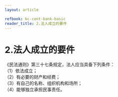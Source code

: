 ```yaml
---
layout: article

refbook: kc-cont-bank-basic
reader_title: 2.法人成立的要件
---
```


# 2.法人成立的要件

《民法通则》第三十七条规定，法人应当具备下列条件：<br />
      （1）依法成立；<br />
      （2）有必要的财产和经费；<br />
      （3）有自己的名称、组织机构和场所；<br />
    （4）能够独立承担民事责任。